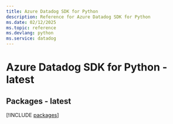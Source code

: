 ```yaml
---
title: Azure Datadog SDK for Python
description: Reference for Azure Datadog SDK for Python
ms.date: 02/12/2025
ms.topic: reference
ms.devlang: python
ms.service: datadog
---
```

# Azure Datadog SDK for Python - latest
## Packages - latest
[!INCLUDE [packages](datadog-index.md)]
